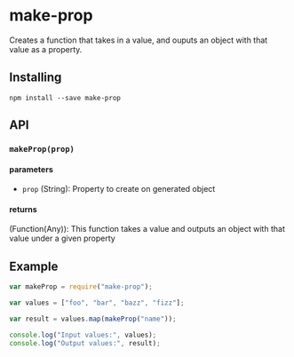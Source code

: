 # make-prop

Creates a function that takes in a value, and ouputs an object with that value
as a property.

## Installing

`npm install --save make-prop`

## API

### `makeProp(prop)`

#### parameters

* `prop` (String): Property to create on generated object

#### returns

(Function(Any)): This function takes a value and outputs an object with that value under a given property

## Example

``` javascript
var makeProp = require("make-prop");

var values = ["foo", "bar", "bazz", "fizz"];

var result = values.map(makeProp("name"));

console.log("Input values:", values);
console.log("Output values:", result);
```
